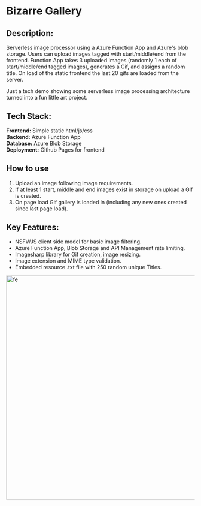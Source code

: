 # Bizarre Gallery

## Description:

Serverless image processor using a Azure Function App and Azure's blob storage. Users can upload images tagged with start/middle/end from the frontend. Function App takes 3 uploaded images (randomly 1 each of start/middle/end tagged images), generates a Gif, and assigns a random title. On load of the static frontend the last 20 gifs are loaded from the server.

Just a tech demo showing some serverless image processing architecture turned into a fun little art project.

## Tech Stack:

**Frontend:** Simple static html/js/css <br>
**Backend:** Azure Function App <br>
**Database:** Azure Blob Storage <br>
**Deployment:** Github Pages for frontend <br>

## How to use
1. Upload an image following image requirements. <br>
2. If at least 1 start, middle and end images exist in storage on upload a Gif is created. <br>
3. On page load Gif gallery is loaded in (including any new ones created since last page load). <br>

## Key Features:
* NSFWJS client side model for basic image filtering.
* Azure Function App, Blob Storage and API Management rate limiting.
* Imagesharp library for Gif creation, image resizing.
* Image extension and MIME type validation.
* Embedded resource .txt file with 250 random unique Titles.

<img width="599" alt="fe" src="https://github.com/user-attachments/assets/7cec45c7-e1c1-4893-a94b-2285146f68ca">
